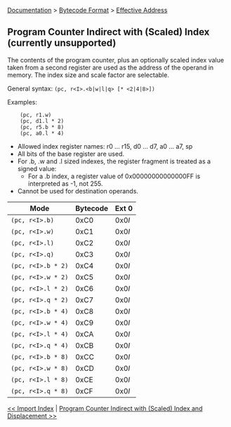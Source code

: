 [Documentation](../../README.md) > [Bytecode Format](../README.md) > [Effective Address](../EffectiveAddress.md)

## Program Counter Indirect with (Scaled) Index (currently unsupported)

The contents of the program counter, plus an optionally scaled index value taken from a second register are used as the address of the operand in memory. The index size and scale factor are selectable.

General syntax: `(pc, r<I>.<b|w|l|q> [* <2|4|8>])`

Examples:

        (pc, r1.w)
        (pc, d1.l * 2)
        (pc, r5.b * 8)
        (pc, a0.l * 4)

* Allowed index register names: r0 ... r15, d0 ... d7, a0 ... a7, sp
* All bits of the base register are used.
* For .b, .w and .l sized indexes, the register fragment is treated as a signed value:
    - For a .b index, a register value of 0x00000000000000FF is interpreted as -1, not 255.
* Cannot be used for destination operands.

| Mode | Bytecode | Ext 0 |
| - | - | - |
| `(pc, r<I>.b)` | 0xC0 | 0x0*I* |
| `(pc, r<I>.w)` | 0xC1 | 0x0*I* |
| `(pc, r<I>.l)` | 0xC2 | 0x0*I* |
| `(pc, r<I>.q)` | 0xC3 | 0x0*I* |
| `(pc, r<I>.b * 2)` | 0xC4 | 0x0*I* |
| `(pc, r<I>.w * 2)` | 0xC5 | 0x0*I* |
| `(pc, r<I>.l * 2)` | 0xC6 | 0x0*I* |
| `(pc, r<I>.q * 2)` | 0xC7 | 0x0*I* |
| `(pc, r<I>.b * 4)` | 0xC8 | 0x0*I* |
| `(pc, r<I>.w * 4)` | 0xC9 | 0x0*I* |
| `(pc, r<I>.l * 4)` | 0xCA | 0x0*I* |
| `(pc, r<I>.q * 4)` | 0xCB | 0x0*I* |
| `(pc, r<I>.b * 8)` | 0xCC | 0x0*I* |
| `(pc, r<I>.w * 8)` | 0xCD | 0x0*I* |
| `(pc, r<I>.l * 8)` | 0xCE | 0x0*I* |
| `(pc, r<I>.q * 8)` | 0xCF | 0x0*I* |

[<< Import Index](./p_15.md) | [Program Counter Indirect with (Scaled) Index and Displacement >>](./p_17.md)
